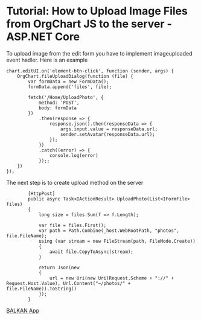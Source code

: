 # Tutorial: How to Upload Image Files from OrgChart JS to the server - ASP.NET Core

To upload image from the edit form you have to implement imageuploaded event hadler. Here is an example

```
chart.editUI.on('element-btn-click', function (sender, args) {
    OrgChart.fileUploadDialog(function (file) {
        var formData = new FormData();
        formData.append('files', file);

        fetch('/Home/UploadPhoto', {
            method: 'POST',
            body: formData
        })
            .then(response => {
                response.json().then(responseData => {
                    args.input.value = responseData.url;
                    sender.setAvatar(responseData.url);
                });
            })
            .catch((error) => {
                console.log(error)
            });;
    })
});
```


The next step is to create upload method on the server 
```
        [HttpPost]
        public async Task<IActionResult> UploadPhoto(List<IFormFile> files)
        {
            long size = files.Sum(f => f.Length);

            var file = files.First();
            var path = Path.Combine(_host.WebRootPath, "photos", file.FileName);
            using (var stream = new FileStream(path, FileMode.Create))
            {
                await file.CopyToAsync(stream);
            }            

            return Json(new
            {
                url = new Uri(new Uri(Request.Scheme + "://" + Request.Host.Value), Url.Content("~/photos/" + file.FileName)).ToString()
            });
        }
```


[BALKAN App](https://balkan.app)
